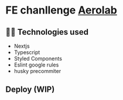# FE chanllenge [Aerolab](https://github.com/Aerolab/frontend-developer-coding-challenge)

## 🧑‍💻 Technologies used

- Nextjs
- Typescript
- Styled Components
- Eslint google rules
- husky precommiter

## Deploy (WIP)
